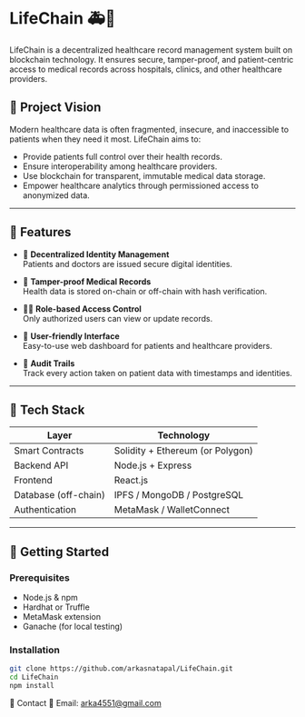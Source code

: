 # LifeChain 🚑🔗

LifeChain is a decentralized healthcare record management system built on blockchain technology. It ensures secure, tamper-proof, and patient-centric access to medical records across hospitals, clinics, and other healthcare providers.

## 🧠 Project Vision

Modern healthcare data is often fragmented, insecure, and inaccessible to patients when they need it most. LifeChain aims to:

- Provide patients full control over their health records.
- Ensure interoperability among healthcare providers.
- Use blockchain for transparent, immutable medical data storage.
- Empower healthcare analytics through permissioned access to anonymized data.

---

## 🔧 Features

- 🔐 **Decentralized Identity Management**  
  Patients and doctors are issued secure digital identities.

- 📜 **Tamper-proof Medical Records**  
  Health data is stored on-chain or off-chain with hash verification.

- 👨‍⚕️ **Role-based Access Control**  
  Only authorized users can view or update records.

- 📱 **User-friendly Interface**  
  Easy-to-use web dashboard for patients and healthcare providers.

- 🧾 **Audit Trails**  
  Track every action taken on patient data with timestamps and identities.

---

## 🧱 Tech Stack

| Layer             | Technology                       |
|------------------|----------------------------------|
| Smart Contracts   | Solidity + Ethereum (or Polygon) |
| Backend API       | Node.js + Express                |
| Frontend          | React.js                         |
| Database (off-chain) | IPFS / MongoDB / PostgreSQL      |
| Authentication    | MetaMask / WalletConnect         |

---

## 🚀 Getting Started

### Prerequisites

- Node.js & npm
- Hardhat or Truffle
- MetaMask extension
- Ganache (for local testing)

### Installation

```bash
git clone https://github.com/arkasnatapal/LifeChain.git
cd LifeChain
npm install
```

📢 Contact
📧 Email: arka4551@gmail.com

